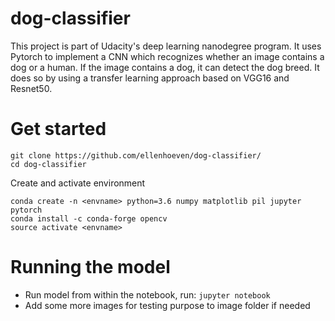 # dog-classifier

This project is part of Udacity's deep learning nanodegree program. It uses Pytorch to implement a CNN which recognizes whether an image contains a dog or a human. If the image contains a dog, it can detect the dog breed. It does so by using a transfer learning approach based on VGG16 and Resnet50.

# Get started
```
git clone https://github.com/ellenhoeven/dog-classifier/
cd dog-classifier
```
Create and activate environment
```
conda create -n <envname> python=3.6 numpy matplotlib pil jupyter pytorch
conda install -c conda-forge opencv
source activate <envname>
```
# Running the model
- Run model from within the notebook, run: `jupyter notebook`
- Add some more images for testing purpose to image folder if needed
